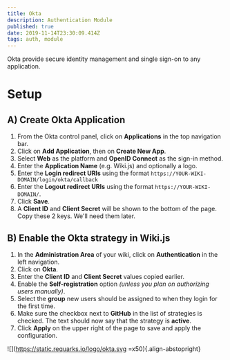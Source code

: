 ```yaml
---
title: Okta
description: Authentication Module
published: true
date: 2019-11-14T23:30:09.414Z
tags: auth, module
---
```


Okta provide secure identity management and single sign-on to any application.

# Setup

## A) Create Okta Application

1. From the Okta control panel, click on **Applications** in the top navigation bar.
1. Click on **Add Application**, then on **Create New App**.
1. Select **Web** as the platform and **OpenID Connect** as the sign-in method.
1. Enter the **Application Name** (e.g. Wiki.js) and optionally a logo.
1. Enter the **Login redirect URIs** using the format `https://YOUR-WIKI-DOMAIN/login/okta/callback`
1. Enter the **Logout redirect URIs** using the format `https://YOUR-WIKI-DOMAIN/`.
1. Click **Save**.
1. A **Client ID** and **Client Secret** will be shown to the bottom of the page. Copy these 2 keys. We'll need them later.

## B) Enable the Okta strategy in Wiki.js

1. In the **Administration Area** of your wiki, click on **Authentication** in the left navigation.
1. Click on **Okta**.
1. Enter the **Client ID** and **Client Secret** values copied earlier.
1. Enable the **Self-registration** option *(unless you plan on authorizing users manually)*.
1. Select the **group** new users should be assigned to when they login for the first time.
1. Make sure the checkbox next to **GitHub** in the list of strategies is checked. The text should now say that the strategy is **active**.
1. Click **Apply** on the upper right of the page to save and apply the configuration.

![](https://static.requarks.io/logo/okta.svg =x50){.align-abstopright}